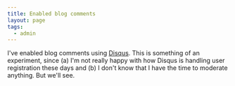 ```yaml
---
title: Enabled blog comments
layout: page
tags:
  - admin
---
```

I've enabled blog comments using [Disqus][].  This is something of an
experiment, since (a) I'm not really happy with how Disqus is handling
user registration these days and (b) I don't know that I have the time
to moderate anything.  But we'll see.

[disqus]: http://disqus.com/

